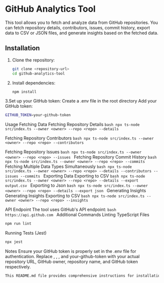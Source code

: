 # GitHub Analytics Tool

This tool allows you to fetch and analyze data from GitHub repositories. You can fetch repository details, contributors, issues, commit history, export data to CSV or JSON files, and generate insights based on the fetched data.

## Installation

1. Clone the repository:
   ```bash
   git clone <repository-url>
   cd github-analytics-tool
   ```
2. Install dependencies:
   ```bash
   npm install
   ```

3.Set up your GitHub token:
   Create a .env file in the root directory
   Add your GitHub token:
   ```bash
   GITHUB_TOKEN=your-github-token
   ```

Usage
Fetching Data
Fetching Repository Details
    ```bash
    npx ts-node src/index.ts --owner <owner> --repo <repo> --details
    ```

Fetching Repository Contributors
    ```bash
    npx ts-node src/index.ts --owner <owner> --repo <repo> --contributors
    ```

Fetching Repository Issues
    ```bash
    npx ts-node src/index.ts --owner <owner> --repo <repo> --issues
    ```
Fetching Repository Commit History
    ```bash
    npx ts-node src/index.ts --owner <owner> --repo <repo> --commits
    ```
Fetching Multiple Data Types Simultaneously
    ```bash
    npx ts-node src/index.ts --owner <owner> --repo <repo> --details --contributors --issues --commits
    ```
Exporting Data
Exporting to CSV
    ```bash
    npx ts-node src/index.ts --owner <owner> --repo <repo> --details --export output.csv
    ```
Exporting to Json
    ```bash
    npx ts-node src/index.ts --owner <owner> --repo <repo> --details --export json
    ```
Generating Insights
Generating Insights
Exporting to CSV
    ```bash
    npx ts-node src/index.ts --owner <owner> --repo <repo> --insights
    ```

API Endpoint
The tool uses GitHub's API endpoint:
    ```bash
    https://api.github.com
    ```
Additional Commands
Linting TypeScript Files
```bash
npm run lint
```
Running Tests (Jest)
```bash
npx jest
```

Notes
Ensure your GitHub token is properly set in the .env file for authentication.
Replace <repository-url>, <owner>, <repo>, and your-github-token with your actual repository URL, GitHub owner, repository name, and GitHub token respectively.

```bash
This README.md file provides comprehensive instructions for installation, usage, API endpoint details, additional commands for linting and testing, and notes for configuring the GitHub token. Adjust the placeholders `<repository-url>`, `<owner>`, `<repo>`, and `your-github-token` with your specific repository information and token.
```